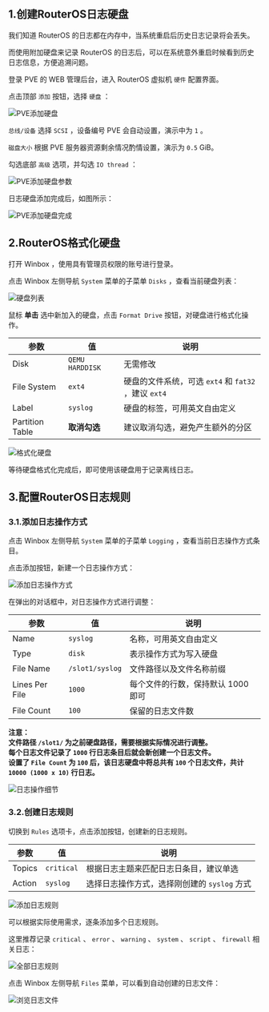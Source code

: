 ## 1.创建RouterOS日志硬盘

我们知道 RouterOS 的日志都在内存中，当系统重启后历史日志记录将会丢失。  

而使用附加硬盘来记录 RouterOS 的日志后，可以在系统意外重启时候看到历史日志信息，方便追溯问题。  

登录 PVE 的 WEB 管理后台，进入 RouterOS 虚拟机 `硬件` 配置界面。  

点击顶部 `添加` 按钮，选择 `硬盘` ：

![PVE添加硬盘](img/p8/pve_add_hd.png) 

`总线/设备` 选择 `SCSI` ，设备编号 PVE 会自动设置，演示中为 `1` 。  

`磁盘大小` 根据 PVE 服务器资源剩余情况酌情设置，演示为 `0.5` GiB。  

勾选底部 `高级` 选项，并勾选 `IO thread` ：

![PVE添加硬盘参数](img/p8/pve_add_hd_details.png)

日志硬盘添加完成后，如图所示：

![PVE添加硬盘完成](img/p8/pve_add_hd_done.png)

## 2.RouterOS格式化硬盘

打开 Winbox ，使用具有管理员权限的账号进行登录。  

点击 Winbox 左侧导航 `System` 菜单的子菜单 `Disks` ，查看当前硬盘列表：

![硬盘列表](img/p8/wb_disks.png)

鼠标 **单击** 选中新加入的硬盘，点击 `Format Drive` 按钮，对硬盘进行格式化操作。  

|参数|值|说明|
|--|--|--|
|Disk|`QEMU HARDDISK`|无需修改|
|File System|`ext4`|硬盘的文件系统，可选 `ext4` 和 `fat32` ，建议 `ext4`|
|Label|`syslog`|硬盘的标签，可用英文自由定义|
|Partition Table| **取消勾选** |建议取消勾选，避免产生额外的分区|

![格式化硬盘](img/p8/wb_format_disk.png)

等待硬盘格式化完成后，即可使用该硬盘用于记录离线日志。  

## 3.配置RouterOS日志规则

### 3.1.添加日志操作方式

点击 Winbox 左侧导航 `System` 菜单的子菜单 `Logging` ，查看当前日志操作方式条目。  

点击添加按钮，新建一个日志操作方式：  

![添加日志操作方式](img/p8/wb_add_log_action.png)

在弹出的对话框中，对日志操作方式进行调整：

|参数|值|说明|
|--|--|--|
|Name|`syslog`|名称，可用英文自由定义|
|Type|`disk`|表示操作方式为写入硬盘|
|File Name|`/slot1/syslog`|文件路径以及文件名称前缀|
|Lines Per File|`1000`|每个文件的行数，保持默认 1000 即可|
|File Count|`100`|保留的日志文件数|

 **注意：**   
 **文件路径 `/slot1/` 为之前硬盘路径，需要根据实际情况进行调整。**   
 **每个日志文件记录了 `1000` 行日志条目后就会新创建一个日志文件。**   
 **设置了 `File Count` 为 `100` 后，该日志硬盘中将总共有 `100` 个日志文件，共计 `10000 (1000 x 10)` 行日志。**   

![日志操作细节](img/p8/wb_add_log_action_details.png)

### 3.2.创建日志规则

切换到 `Rules` 选项卡，点击添加按钮，创建新的日志规则。

|参数|值|说明|
|--|--|--|
|Topics|`critical`|根据日志主题来匹配日志日条目，建议单选|
|Action|`syslog`|选择日志操作方式，选择刚创建的 `syslog` 方式|

![添加日志规则](img/p8/wb_add_log_rules.png)

可以根据实际使用需求，逐条添加多个日志规则。  

这里推荐记录 `critical` 、 `error` 、 `warning` 、 `system` 、 `script` 、 `firewall` 相关日志：

![全部日志规则](img/p8/wb_log_rules.png)

点击 Winbox 左侧导航 `Files` 菜单，可以看到自动创建的日志文件：

![浏览日志文件](img/p8/wb_log_files.png)